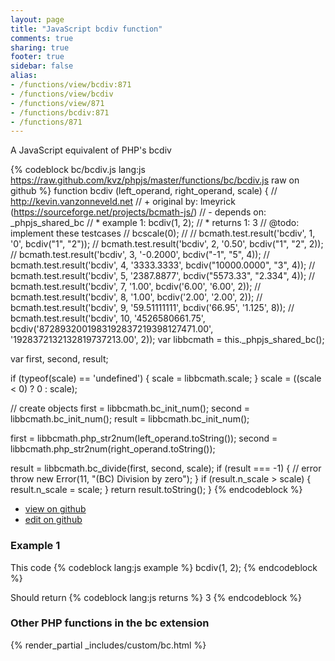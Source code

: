 ```yaml
---
layout: page
title: "JavaScript bcdiv function"
comments: true
sharing: true
footer: true
sidebar: false
alias:
- /functions/view/bcdiv:871
- /functions/view/bcdiv
- /functions/view/871
- /functions/bcdiv:871
- /functions/871
---
```

<!-- Generated by Rakefile:build -->
A JavaScript equivalent of PHP's bcdiv

{% codeblock bc/bcdiv.js lang:js https://raw.github.com/kvz/phpjs/master/functions/bc/bcdiv.js raw on github %}
function bcdiv (left_operand, right_operand, scale) {
  // http://kevin.vanzonneveld.net
  // +   original by: lmeyrick (https://sourceforge.net/projects/bcmath-js/)
  // -    depends on: _phpjs_shared_bc
  // *     example 1: bcdiv(1, 2);
  // *     returns 1: 3
  //  @todo: implement these testcases
  //        bcscale(0);
  //
  //        bcmath.test.result('bcdiv', 1, '0', bcdiv("1", "2"));
  //        bcmath.test.result('bcdiv', 2, '0.50', bcdiv("1", "2", 2));
  //        bcmath.test.result('bcdiv', 3, '-0.2000', bcdiv("-1", "5", 4));
  //        bcmath.test.result('bcdiv', 4, '3333.3333', bcdiv("10000.0000", "3", 4));
  //        bcmath.test.result('bcdiv', 5, '2387.8877', bcdiv("5573.33", "2.334", 4));
  //        bcmath.test.result('bcdiv', 7, '1.00', bcdiv('6.00', '6.00', 2));
  //        bcmath.test.result('bcdiv', 8, '1.00', bcdiv('2.00', '2.00', 2));
  //        bcmath.test.result('bcdiv', 9, '59.51111111', bcdiv('66.95', '1.125', 8));
  //        bcmath.test.result('bcdiv', 10, '4526580661.75', bcdiv('8728932001983192837219398127471.00', '1928372132132819737213.00', 2));
  var libbcmath = this._phpjs_shared_bc();

  var first, second, result;

  if (typeof(scale) == 'undefined') {
    scale = libbcmath.scale;
  }
  scale = ((scale < 0) ? 0 : scale);

  // create objects
  first = libbcmath.bc_init_num();
  second = libbcmath.bc_init_num();
  result = libbcmath.bc_init_num();

  first = libbcmath.php_str2num(left_operand.toString());
  second = libbcmath.php_str2num(right_operand.toString());

  result = libbcmath.bc_divide(first, second, scale);
  if (result === -1) {
    // error
    throw new Error(11, "(BC) Division by zero");
  }
  if (result.n_scale > scale) {
    result.n_scale = scale;
  }
  return result.toString();
}
{% endcodeblock %}

 - [view on github](https://github.com/kvz/phpjs/blob/master/functions/bc/bcdiv.js)
 - [edit on github](https://github.com/kvz/phpjs/edit/master/functions/bc/bcdiv.js)

### Example 1
This code
{% codeblock lang:js example %}
bcdiv(1, 2);
{% endcodeblock %}

Should return
{% codeblock lang:js returns %}
3
{% endcodeblock %}


### Other PHP functions in the bc extension
{% render_partial _includes/custom/bc.html %}

